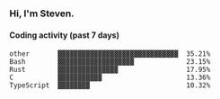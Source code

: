 ### Hi, I'm Steven.

#### Coding activity (past 7 days)
```
other       ▓▓▓▓▓▓▓▓▓▓▓▓▓▓▓▓▓▓▓▓▓▓▓▓▓▓▓▓▓▓  35.21%
Bash        ▓▓▓▓▓▓▓▓▓▓▓▓▓▓▓▓▓▓▓             23.15%
Rust        ▓▓▓▓▓▓▓▓▓▓▓▓▓▓▓                 17.95%
C           ▓▓▓▓▓▓▓▓▓▓▓                     13.36%
TypeScript  ▓▓▓▓▓▓▓▓                        10.32%
```
